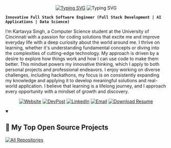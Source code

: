<p align="center">
  <a href="https://www.kartavya-singh.com/"><img src="https://readme-typing-svg.demolab.com?font=Fira+Code&weight=800&size=30&duration=3000&pause=1000&color=F75C7E&center=true&vCenter=true&repeat=false&width=435&lines=Kartavya+Singh" alt="Typing SVG" /></a>
  <img src="https://readme-typing-svg.demolab.com?font=Fira+Code&pause=1000&center=true&color=F75C7E&repeat=false&width=600&height=45&vCenter=true&size=24&lines=Hello+World!;Experienced+Full+Stack+Developer;Crafting+AI-Powered+Solutions;Mastering+Data+Science+and+Analytics;Developing+with+Curiosity+and+Expertise;Always+Learning%2C+Always+Innovating" alt="Typing SVG" />
</p>

**`Innovative Full Stack Software Engineer (Full Stack Development | AI Applications | Data Science)`**

I’m Kartavya Singh, a Computer Science student at the University of Cincinnati with a passion for coding solutions that excite me and improve everyday life with a deep curiosity about the world around me. I thrive on learning, whether it's understanding fundamental concepts or diving into the complexities of cutting-edge technology. My approach is driven by a desire to explore how things work and how I can use code to make them better. This mindset powers my innovative thinking, which I apply to both personal projects and professional endeavors. I enjoy working on diverse challenges, including hackathons, my focus is on consistently expanding my knowledge and applying it to develop meaningful solutions and real-world application. I believe that learning is a lifelong journey, and I approach every opportunity with a mindset of growth and discovery.

<!-- Buttons -->
<p align="center">
  <a href="https://www.kartavya-singh.com/" target="_blank"><img src="https://img.shields.io/badge/Website-1572B6?style=for-the-badge&logo=google&logoColor=white" alt="Website"></a>
  <a href="https://devpost.com/Kartavya904" target="_blank"><img src="https://img.shields.io/badge/DevPost-FF6C37?style=for-the-badge&logo=devpost&logoColor=white" alt="DevPost"></a>
  <a href="https://www.linkedin.com/in/kartavya-singh-singhk6" target="_blank"><img src="https://img.shields.io/badge/LinkedIn-0A66C2?style=for-the-badge&logo=linkedin&logoColor=white" alt="LinkedIn"></a>
  <a href="mailto:singhk6@mail.uc.edu"><img src="https://img.shields.io/badge/Email-D14836?style=for-the-badge&logo=gmail&logoColor=white" alt="Email"></a>
  <a href="https://mailuc-my.sharepoint.com/:b:/g/personal/singhk6_mail_uc_edu/Efzdo8ozdSpInJYqJzLLqkcBW7n1fw4DKwYT2GdOkuByVg" target="_blank"><img src="https://img.shields.io/badge/Download%20Resume-4CAF50?style=for-the-badge&logo=adobeacrobatreader&logoColor=white" alt="Download Resume"></a>
</p>

<details open> 
  <summary><h2>📘 My Top Open Source Projects</h2></summary>



  <a href="https://github.com/Kartavya904?tab=repositories&sort=stargazers"><img alt="All Repositories" title="All Repositories" src="https://custom-icon-badges.demolab.com/badge/-Click%20Here%20For%20All%20My%20Repos-1F222E?style=for-the-badge&logoColor=white&logo=repo"/></a>
</details>
